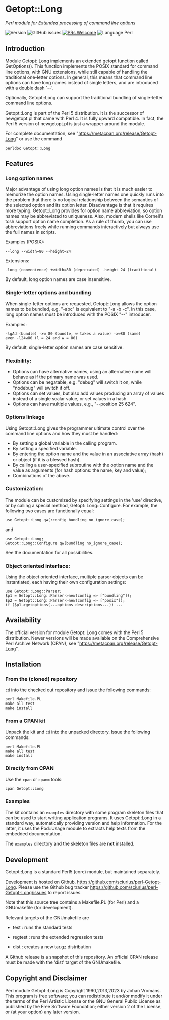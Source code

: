 # Getopt::Long

*Perl module for Extended processing of command line options*

![Version](https://img.shields.io/github/v/release/sciurius/perl-Getopt-Long)
![GitHub issues](https://img.shields.io/github/issues/sciurius/perl-Getopt-Long)
[![PRs Welcome](https://img.shields.io/badge/PRs-welcome-brightgreen.svg)](http://makeapullrequest.com)
![Language Perl](https://img.shields.io/badge/Language-Perl-blue)

## Introduction

Module Getopt::Long implements an extended getopt function called
GetOptions(). This function implements the POSIX standard for command
line options, with GNU extensions, while still capable of handling
the traditional one-letter options.
In general, this means that command line options can have long names
instead of single letters, and are introduced with a double dash `--'.

Optionally, Getopt::Long can support the traditional bundling of
single-letter command line options.

Getopt::Long is part of the Perl 5 distribution. It is the successor
of newgetopt.pl that came with Perl 4. It is fully upward compatible.
In fact, the Perl 5 version of newgetopt.pl is just a wrapper around
the module.

For complete documentation, see "https://metacpan.org/release/Getopt-Long"
or use the command

    perldoc Getopt::Long

## Features

### Long option names

Major advantage of using long option names is that it is much easier
to memorize the option names. Using single-letter names one quickly
runs into the problem that there is no logical relationship between
the semantics of the selected option and its option letter.
Disadvantage is that it requires more typing. Getopt::Long provides
for option name abbreviation, so option names may be abbreviated to
uniqueness. Also, modern shells like Cornell's tcsh support option
name completion. As a rule of thumb, you can use abbreviations freely
while running commands interactively but always use the full names in
scripts. 

Examples (POSIX):

    --long --width=80 --height=24

Extensions:

    -long (convenience) +width=80 (deprecated) -height 24 (traditional)

By default, long option names are case insensitive.

### Single-letter options and bundling

When single-letter options are requested, Getopt::Long allows the
option names to be bundled, e.g. "-abc" is equivalent to "-a -b -c".
In this case, long option names must be introduced with the POSIX "--"
introducer.

Examples:

    -lgAd (bundle) -xw 80 (bundle, w takes a value) -xw80 (same)
    even -l24w80 (l = 24 and w = 80)

By default, single-letter option names are case sensitive.

### Flexibility:

  - Options can have alternative names, using an alternative name
    will behave as if the primary name was used.
  - Options can be negatable, e.g. "debug" will switch it on, while
    "nodebug" will switch it off.    
  - Options can set values, but also add values producing an array
    of values instead of a single scalar value, or set values in a hash.
  - Options can have multiple values, e.g., "--position 25 624".

### Options linkage

Using Getopt::Long gives the programmer ultimate control over the
command line options and how they must be handled:

  - By setting a global variable in the calling program.
  - By setting a specified variable.
  - By entering the option name and the value in an associative array
    (hash) or object (if it is a blessed hash).
  - By calling a user-specified subroutine with the option name and
    the value as arguments (for hash options: the name, key and value);
  - Combinations of the above.

### Customization:

The module can be customized by specifying settings in the 'use'
directive, or by calling a special method, Getopt::Long::Configure.
For example, the following two cases are functionally equal:

    use Getopt::Long qw(:config bundling no_ignore_case);

and

    use Getopt::Long;
    Getopt::Long::Configure qw(bundling no_ignore_case);

See the documentation for all possibilities.

### Object oriented interface:

Using the object oriented interface, multiple parser objects can be
instantiated, each having their own configuration settings:

    use Getopt::Long::Parser;
    $p1 = Getopt::Long::Parser->new(config => ["bundling"]);
    $p2 = Getopt::Long::Parser->new(config => ["posix"]);
    if ($p1->getoptions(...options descriptions...)) ...

## Availability

The official version for module Getopt::Long comes with the Perl 5
distribution. 
Newer versions will be made available on the Comprehensive Perl Archive
Network (CPAN), see "https://metacpan.org/release/Getopt-Long".

## Installation

### From the (cloned) repository

`cd` into the checked out repository and issue the following commands:

    perl Makefile.PL
    make all test
    make install

### From a CPAN kit

Unpack the kit and `cd` into the unpacked directory. Issue the
following commands:

    perl Makefile.PL
    make all test
    make install

### Directly from CPAN

Use the `cpan` or `cpanm` tools:

    cpan Getopt::Long

### Examples

The kit contains an `examples` directory with some program skeleton
files that can be used to start writing application programs. It uses
Getopt::Long in a standard way, automatically providing version and
help information. For the latter, it uses the Pod::Usage module to
extracts help texts from the embedded documentation.

The `examples` directory and the skeleton files are **not** installed.

## Development

Getopt::Long is a standard Perl5 (core) module, but maintained
separately.

Development is hosted on Github, 
https://github.com/sciurius/perl-Getopt-Long.
Please use the Github bug tracker
https://github.com/sciurius/perl-Getopt-Long/issues
to report issues.

Note that this source tree contains a Makefile.PL (for Perl) and a
GNUmakefile (for development).

Relevant targets of the GNUmakefile are

* test : runs the standard tests

* regtest : runs the extended regression tests

* dist : creates a new tar.gz distribution

A Github release is a snapshot of this repository. An
official CPAN release must be made with the 'dist' target of the
GNUmakefile.

## Copyright and Disclaimer

Perl module Getopt::Long is Copyright 1990,2013,2023 by Johan Vromans.
This program is free software; you can redistribute it and/or
modify it under the terms of the Perl Artistic License or the
GNU General Public License as published by the Free Software
Foundation; either version 2 of the License, or (at your option) any
later version.
